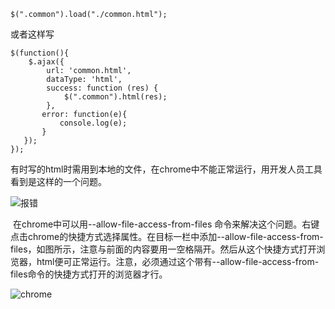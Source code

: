 ```
$(".common").load("./common.html");
```

或者这样写
```
$(function(){  
    $.ajax({    
        url: 'common.html',    
        dataType: 'html',    
        success: function (res) {      
            $(".common").html(res);    
        },    
       error: function(e){      
           console.log(e);    
       }  
   });
});
```

有时写的html时需用到本地的文件，在chrome中不能正常运行，用开发人员工具看到是这样的一个问题。

![报错](http://upload-images.jianshu.io/upload_images/1874069-d796ea252535b197.png?imageMogr2/auto-orient/strip%7CimageView2/2/w/1240)


 在chrome中可以用--allow-file-access-from-files 命令来解决这个问题。右键点击chrome的快捷方式选择属性。在目标一栏中添加--allow-file-access-from-files，如图所示，注意与前面的内容要用一空格隔开。然后从这个快捷方式打开浏览器，html便可正常运行。注意，必须通过这个带有--allow-file-access-from-files命令的快捷方式打开的浏览器才行。

![chrome](http://upload-images.jianshu.io/upload_images/1874069-df2e1c558167817b.png?imageMogr2/auto-orient/strip%7CimageView2/2/w/1240)
